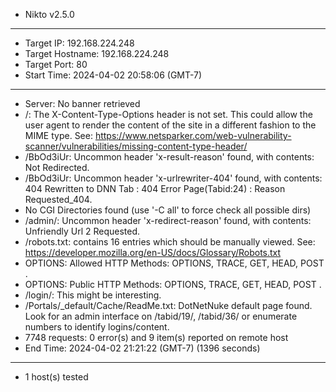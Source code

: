 - Nikto v2.5.0
---------------------------------------------------------------------------
+ Target IP:          192.168.224.248
+ Target Hostname:    192.168.224.248
+ Target Port:        80
+ Start Time:         2024-04-02 20:58:06 (GMT-7)
---------------------------------------------------------------------------
+ Server: No banner retrieved
+ /: The X-Content-Type-Options header is not set. This could allow the user agent to render the content of the site in a different fashion to the MIME type. See: https://www.netsparker.com/web-vulnerability-scanner/vulnerabilities/missing-content-type-header/
+ /BbOd3iUr: Uncommon header 'x-result-reason' found, with contents: Not Redirected.
+ /BbOd3iUr: Uncommon header 'x-urlrewriter-404' found, with contents: 404 Rewritten to DNN Tab : 404 Error Page(Tabid:24) : Reason Requested_404.
+ No CGI Directories found (use '-C all' to force check all possible dirs)
+ /admin/: Uncommon header 'x-redirect-reason' found, with contents: Unfriendly Url 2 Requested.
+ /robots.txt: contains 16 entries which should be manually viewed. See: https://developer.mozilla.org/en-US/docs/Glossary/Robots.txt
+ OPTIONS: Allowed HTTP Methods: OPTIONS, TRACE, GET, HEAD, POST .
+ OPTIONS: Public HTTP Methods: OPTIONS, TRACE, GET, HEAD, POST .
+ /login/: This might be interesting.
+ /Portals/_default/Cache/ReadMe.txt: DotNetNuke default page found. Look for an admin interface on /tabid/19/, /tabid/36/ or enumerate numbers to identify logins/content.
+ 7748 requests: 0 error(s) and 9 item(s) reported on remote host
+ End Time:           2024-04-02 21:21:22 (GMT-7) (1396 seconds)
---------------------------------------------------------------------------
+ 1 host(s) tested
